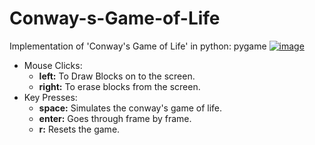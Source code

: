# Conway-s-Game-of-Life
Implementation of 'Conway's Game of Life'  in python: pygame
[![image](https://www.linkpicture.com/q/img.png)](https://www.linkpicture.com/view.php?img=LPic6166e12b9c098184853187)
- Mouse Clicks:
    - **left:** To Draw Blocks on to the screen.
    - **right:** To erase blocks from the screen.
- Key Presses:
    - **space:** Simulates the conway's game of life. 
    - **enter:** Goes through frame by frame.
    - **r:** Resets the game.
